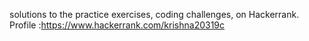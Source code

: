 solutions to the practice exercises, coding challenges, on Hackerrank.  Profile :https://www.hackerrank.com/krishna20319c